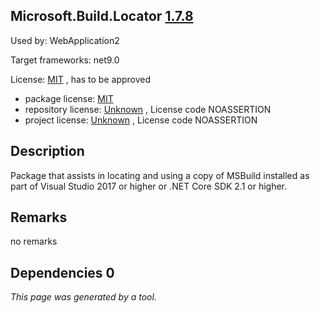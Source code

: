Microsoft.Build.Locator [1.7.8](https://www.nuget.org/packages/Microsoft.Build.Locator/1.7.8)
--------------------

Used by: WebApplication2

Target frameworks: net9.0

License: [MIT](../../../../licenses/mit) , has to be approved

- package license: [MIT](https://licenses.nuget.org/MIT) 
- repository license: [Unknown](https://github.com/microsoft/MSBuildLocator) , License code NOASSERTION
- project license: [Unknown](https://github.com/microsoft/MSBuildLocator) , License code NOASSERTION

Description
-----------
Package that assists in locating and using a copy of MSBuild installed as part of Visual Studio 2017 or higher or .NET Core SDK 2.1 or higher.

Remarks
-----------
no remarks


Dependencies 0
-----------


*This page was generated by a tool.*